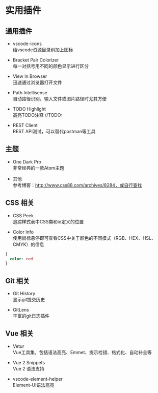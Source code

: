 # 实用插件

## 通用插件
* vscode-icons    
给vscode资源目录树加上图标

* Bracket Pair Colorizer    
每一对括号用不同的颜色显示进行区分

* View In Browser   
迅速通过浏览器打开文件

* Path Intellisense   
自动路径识别，输入文件或图片路径时尤其方便

* TODO Highlight    
高亮TODO注释 //TODO:

* REST Client   
REST API测试，可以替代postman等工具

## 主题
* One Dark Pro    
非常经典的一款Atom主题

* 其他    
参考博客：http://www.css88.com/archives/8284，或自行查找

## CSS 相关
* CSS Peek    
追踪样式表中CSS类和id定义的位置

* Color Info    
使用鼠标悬停即可查看CSS中关于颜色的不同模式（RGB、HEX、HSL、CMYK）的信息
```css
{
  color: red
}
```

## Git 相关
* Git History   
显示git提交历史

* GitLens   
丰富的git日志插件

## Vue 相关
* Vetur   
Vue工具集，包括语法高亮、Emmet、提示检错、格式化、自动补全等

* Vue 2 Snippets    
Vue 2 语法支持

* vscode-element-helper   
Element-UI语法高亮
